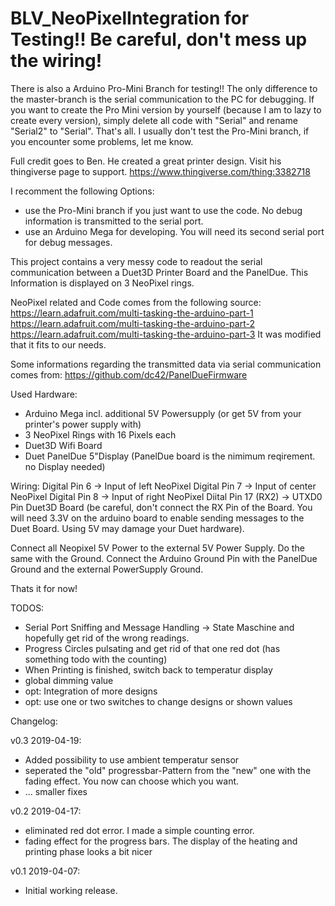 # BLV_NeoPixelIntegration for Testing!! Be careful, don't mess up the wiring!

There is also a Arduino Pro-Mini Branch for testing!! The only difference to the master-branch is the serial communication 
to the PC for debugging. If you want to create the Pro Mini version by yourself (because I am to lazy to create every 
version), simply delete all code with "Serial" and rename "Serial2" to "Serial". That's all. I usually don't test the 
Pro-Mini branch, if you encounter some problems, let me know.

Full credit goes to Ben. He created a great printer design. Visit his thingiverse page to support.
https://www.thingiverse.com/thing:3382718

I recomment the following Options:
- use the Pro-Mini branch if you just want to use the code. No debug information is transmitted to the serial port.
- use an Arduino Mega for developing. You will need its second serial port for debug messages.

This project contains a very messy code to readout the serial communication between a Duet3D Printer Board and the PanelDue. This Information is displayed on 3 NeoPixel rings.

NeoPixel related and Code comes from the following source:
https://learn.adafruit.com/multi-tasking-the-arduino-part-1
https://learn.adafruit.com/multi-tasking-the-arduino-part-2
https://learn.adafruit.com/multi-tasking-the-arduino-part-3
It was modified that it fits to our needs.

Some informations regarding the transmitted data via serial communication comes from:
https://github.com/dc42/PanelDueFirmware


Used Hardware:
- Arduino Mega incl. additional 5V Powersupply (or get 5V from your printer's power supply with)
- 3 NeoPixel Rings with 16 Pixels each
- Duet3D Wifi Board
- Duet PanelDue 5"Display (PanelDue board is the nimimum reqirement. no Display needed)

Wiring:
Digital Pin 6 -> Input of left NeoPixel
Digital Pin 7 -> Input of center NeoPixel
Digital Pin 8 -> Input of right NeoPixel
Diital Pin 17 (RX2) -> UTXD0 Pin Duet3D Board (be careful, don't connect the RX Pin of the Board. You will need 3.3V on the arduino board to enable sending messages to the Duet Board. Using 5V may damage your Duet hardware).

Connect all Neopixel 5V Power to the external 5V Power Supply. Do the same with the Ground.
Connect the Arduino Ground Pin with the PanelDue Ground and the external PowerSupply Ground.

Thats it for now!

TODOS:
- Serial Port Sniffing and Message Handling -> State Maschine and hopefully get rid of the wrong readings. 
- Progress Circles pulsating and get rid of that one red dot (has something todo with the counting)
- When Printing is finished, switch back to temperatur display
- global dimming value
- opt: Integration of more designs
- opt: use one or two switches to change designs or shown values


Changelog:

v0.3 2019-04-19: 
  - Added possibility to use ambient temperatur sensor
  - seperated the "old" progressbar-Pattern from the "new" one with the fading effect. You now can choose which you want.
  - ... smaller fixes

v0.2 2019-04-17: 
  - eliminated red dot error. I made a simple counting error.
  - fading effect for the progress bars. The display of the heating and printing phase looks a bit nicer
  
v0.1 2019-04-07: 
  - Initial working release.
